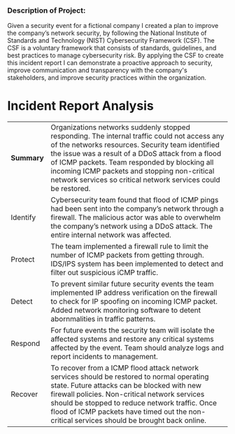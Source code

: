 

### Description of Project:
Given a security event  for a fictional company I created a plan to improve the company’s network security, by following the National Institute of Standards and Technology (NIST) Cybersecurity Framework (CSF). The CSF is a voluntary framework that consists of standards, guidelines, and best practices to manage cybersecurity risk. By applying the CSF to create this incident report I can demonstrate a proactive approach to security, improve communication and transparency with the company's stakeholders, and improve security practices within the organization. 

# Incident Report Analysis

<table>
  <tr>
   <td><strong>Summary</strong>
   </td>
   <td colspan="3" >Organizations networks suddenly stopped responding. The internal traffic could not access any of the networks resources. Security team identified the issue was a result of a DDoS attack from a flood of ICMP packets. Team responded by blocking all incoming ICMP packets and stopping non-critical network services so critical network services could be restored.
   </td>
  </tr>
  <tr>
   <td>Identify
   </td>
   <td colspan="3" >Cybersecurity team found that flood of ICMP pings had been sent into the company’s network through a firewall. The malicious actor was able to overwhelm the company’s network using a DDoS attack. The entire internal network was affected. 
   </td>
  </tr>
  <tr>
   <td>Protect
   </td>
   <td colspan="3" >The team implemented a firewall rule to limit the number of ICMP packets from getting through. IDS/IPS system has been implemented to detect and filter out suspicious iCMP traffic.
   </td>
  </tr>
  <tr>
   <td>Detect
   </td>
   <td colspan="3" >To prevent similar future security events the team implemented IP address verification on the firewall to check for IP spoofing on incoming ICMP packet. Added network monitoring software to detent abornmalities in traffic patterns. 
   </td>
  </tr>
  <tr>
   <td>Respond
   </td>
   <td colspan="3" >For future events the security team will isolate the affected systems and restore any critical systems affected by the event. Team should analyze logs and report incidents to management.
   </td>
  </tr>
  <tr>
   <td>Recover
   </td>
   <td colspan="3" >To recover from a ICMP flood attack network services should be restored to normal operating state. Future attacks can be blocked with new firewall policies. Non-critical network services should be stopped to reduce network traffic. Once flood of ICMP packets have timed out the non-critical services should be brought back online.
   </td>
  </tr>
</table>
